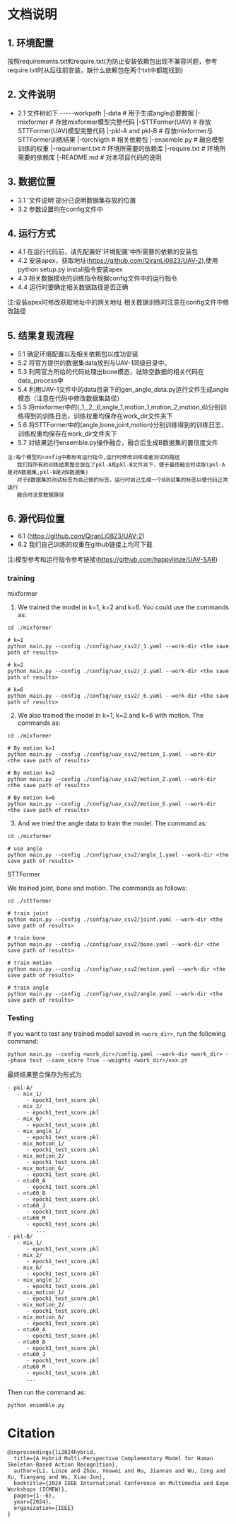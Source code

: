 # 文档说明

## 1. 环境配置
按照requirements.txt和require.txt(为防止安装依赖包出现不兼容问题，参考require.txt时从后往前安装，缺什么依赖包在两个txt中都能找到)

## 2. 文件说明

- 2.1 文件树如下
  -----workpath
    |-data                  # 用于生成angle必要数据
    |-mixformer             # 存放mixformer模型完整代码
    |-STTFormer(UAV)        # 存放STTFormer(UAV)模型完整代码
    |-pkl-A and pkl-B       # 存放mixformer与STTFormer训练结果
    |-torchligth            # 相关依赖包
    |-ensemble.py           # 融合模型训练的权重
    |-requirement.txt       # 环境所需要的依赖库
    |-require.txt           # 环境所需要的依赖库
    |-README.md             # 对本项目代码的说明
  

## 3. 数据位置
- 3.1 '文件说明'部分已说明数据集存放的位置
- 3.2 参数设置均在config文件中

## 4. 运行方式

- 4.1 在运行代码前，请先配置好'环境配置'中所需要的依赖的安装包
- 4.2 安装apex，获取地址(https://github.com/QiranLi0823/UAV-2),使用python setup.py install指令安装apex
- 4.3 相关数据模块的训练指令根据config文件中的运行指令
- 4.4 运行时要确定相关数据路径是否正确

注:安装apex时修改获取地址中的网关地址
   相关数据训练时注意在config文件中修改路径


## 5. 结果复现流程

- 5.1 确定环境配置以及相关依赖包以成功安装
- 5.2 将官方提供的数据集data放到与UAV-1同级目录中。
- 5.3 利用官方所给的代码处理出bone模态，祛除空数据的相关代码在data_process中
- 5.4 利用UAV-1文件中的data目录下的gen_angle_data.py运行文件生成angle模态（注意在代码中修改数据集路径）
- 5.5 将mixformer中的(_1,_2,_6,angle_1,motion_1,motion_2,motion_6)分别训练得到的训练日志，训练权重均保存在work_dir文件夹下
- 5.6 将STTFormer中的(angle,bone,joint,motion)分别训练得到的训练日志，训练权重均保存在work_dir文件夹下
- 5.7 对结果运行ensemble.py操作融合，融合后生成B数据集的置信度文件

```.
注:每个模型的config中都标有运行指令,运行时修改训练或者测试的路径
   我们将所有的训练结果整合放在了pkl-A和pkl-B文件夹下，便于最终融合时读取(pkl-A是对A数据集,pkl-B是对B数据集)
   对于B数据集的测试标签为自己做的标签，运行时自己生成一个B测试集的标签以便代码正常运行
   融合时注意数据路径
```


## 6. 源代码位置
- 6.1 (https://github.com/QiranLi0823/UAV-2)
- 6.2 我们自己训练的权重在github链接上均可下载



注:模型参考和运行指令参考链接(https://github.com/happylinze/UAV-SAR)


### training

mixformer

1. We trained the model in k=1, k=2 and k=6. You could use the commands as:
```shell
cd ./mixformer

# k=1
python main.py --config ./config/uav_csv2/_1.yaml --work-dir <the save path of results>

# k=2
python main.py --config ./config/uav_csv2/_2.yaml --work-dir <the save path of results>

# k=6
python main.py --config ./config/uav_csv2/_6.yaml --work-dir <the save path of results>
```

2. We also trained the model in k=1, k=2 and k=6 with motion. The commands as:
```shell
cd ./mixformer

# By motion k=1
python main.py --config ./config/uav_csv2/motion_1.yaml --work-dir <the save path of results>

# By motion k=2
python main.py --config ./config/uav_csv2/motion_2.yaml --work-dir <the save path of results>

# By motion k=6
python main.py --config ./config/uav_csv2/motion_6.yaml --work-dir <the save path of results>
```

3. And we tried the angle data to train the model. The command as:
```shell
cd ./mixformer

# use angle
python main.py --config ./config/uav_csv2/angle_1.yaml --work-dir <the save path of results>

```


STTFormer

We trained joint, bone and motion. The commands as follows:
```shell
cd ./sttformer

# train joint
python main.py --config ./config/uav_csv2/joint.yaml --work-dir <the save path of results>

# train bone
python main.py --config ./config/uav_csv2/bone.yaml --work-dir <the save path of results>

# train motion
python main.py --config ./config/uav_csv2/motion.yaml --work-dir <the save path of results>

# train angle
python main.py --config ./config/uav_csv2/angle.yaml --work-dir <the save path of results>

```

### Testing
If you want to test any trained model saved in `<work_dir>`, run the following command: 
```shell
python main.py --config <work_dir>/config.yaml --work-dir <work_dir> --phase test --save_score True --weights <work_dir>/xxx.pt
```

最终结果整合保存为形式为
```.
- pkl-A/
   - mix_1/
      - epoch1_test_score.pkl
   - mix_2/
      - epoch1_test_score.pkl
   - mix_6/
      - epoch1_test_score.pkl
   - mix_angle_1/
      - epoch1_test_score.pkl
   - mix_motion_1/
      - epoch1_test_score.pkl
   - mix_motion_2/
      - epoch1_test_score.pkl
   - mix_motion_6/
      - epoch1_test_score.pkl
   - ntu60_A
      - epoch1_test_score.pkl
   - ntu60_B
      - epoch1_test_score.pkl
   - ntu60_J
      - epoch1_test_score.pkl
   - ntu60_M
      - epoch1_test_score.pkl   
         ...
- pkl-B/
   - mix_1/
      - epoch1_test_score.pkl
   - mix_2/
      - epoch1_test_score.pkl
   - mix_6/
      - epoch1_test_score.pkl
   - mix_angle_1/
      - epoch1_test_score.pkl
   - mix_motion_1/
      - epoch1_test_score.pkl
   - mix_motion_2/
      - epoch1_test_score.pkl
   - mix_motion_6/
      - epoch1_test_score.pkl
   - ntu60_A
      - epoch1_test_score.pkl
   - ntu60_B
      - epoch1_test_score.pkl
   - ntu60_J
      - epoch1_test_score.pkl
   - ntu60_M
      - epoch1_test_score.pkl
      ...
```
Then run the command as:
```shell
python ensemble.py
```

# Citation
```.
@inproceedings{li2024hybrid,
  title={A Hybrid Multi-Perspective Complementary Model for Human Skeleton-Based Action Recognition},
  author={Li, Linze and Zhou, Youwei and Hu, Jiannan and Wu, Cong and Xu, Tianyang and Wu, Xiao-Jun},
  booktitle={2024 IEEE International Conference on Multimedia and Expo Workshops (ICMEW)},
  pages={1--6},
  year={2024},
  organization={IEEE}
}
```
